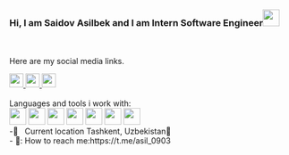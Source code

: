### Hi, I am Saidov Asilbek and I am Intern Software Engineer<img src="https://media.giphy.com/media/hvRJCLFzcasrR4ia7z/giphy.gif" width="30px">

<br><br>
Here are my social media links.
<div>
    <a href="https://t.me/asil_0903">
      <img src="https://upload.wikimedia.org/wikipedia/commons/thumb/8/82/Telegram_logo.svg/2048px-Telegram_logo.svg.png" width="25px">
    </a>
    <a href="https://www.linkedin.com/in/saidov-asilbek-2a639823a">
      <img src="https://play-lh.googleusercontent.com/kMofEFLjobZy_bCuaiDogzBcUT-dz3BBbOrIEjJ-hqOabjK8ieuevGe6wlTD15QzOqw" width="25px">
    </a>
     <a href="https://github.com/asilbek0908/asilbek0908">
      <img src="https://upload.wikimedia.org/wikipedia/commons/thumb/9/91/Octicons-mark-github.svg/2048px-Octicons-mark-github.svg.png" width="25px">
    </a>
</div>
<br>
 Languages and tools i work with:
 <br>
<code><img src="https://upload.wikimedia.org/wikipedia/commons/thumb/6/61/HTML5_logo_and_wordmark.svg/2048px-HTML5_logo_and_wordmark.svg.png" width="30px" ></code>
<code><img src="https://e7.pngegg.com/pngimages/239/228/png-clipart-html-css3-cascading-style-sheets-logo-markup-language-digital-agency-miscellaneous-blue-thumbnail.png"width="30px"></code>
<code ><img src="https://w7.pngwing.com/pngs/206/645/png-transparent-sass-logos-and-brands-line-filled-icon.png" width="30px"></code>
<code><img src="https://www.kindpng.com/picc/m/225-2258787_bootstrap-4-logo-png-clipart-png-download-bootstrap.png" width="30px"></code>
<code><img src="https://upload.wikimedia.org/wikipedia/commons/thumb/9/99/Unofficial_JavaScript_logo_2.svg/2048px-Unofficial_JavaScript_logo_2.svg.png" width="30p</code>
<code><img src="https://git-scm.com/images/logos/downloads/Git-Icon-1788C.png" width="30px"></code>
<code><img src="https://github.githubassets.com/images/modules/logos_page/GitHub-Mark.png" width="30px"></code>
<code><img src="https://w7.pngwing.com/pngs/403/269/png-transparent-react-react-native-logos-brands-in-colors-icon-thumbnail.png" width="30px"></code>
<br>
 -📍 &nbsp; Current location Tashkent, Uzbekistan📃  <br>
 - 📃: How to reach me:https://t.me/asil_0903
